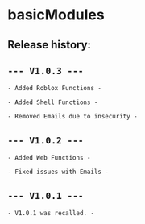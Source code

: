 # basicModules
## Release history:
## `--- V1.0.3 ---`

`- Added Roblox Functions -`

`- Added Shell Functions -`

`- Removed Emails due to insecurity -`

## `--- V1.0.2 ---`
`- Added Web Functions -`

`- Fixed issues with Emails -`
## `--- V1.0.1 ---`
`- V1.0.1 was recalled. -`
